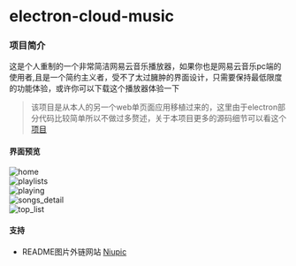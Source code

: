 # electron-cloud-music

### 项目简介
这是个人重制的一个非常简洁网易云音乐播放器，如果你也是网易云音乐pc端的使用者,且是一个简约主义者，受不了太过臃肿的界面设计，只需要保持最低限度的功能体验，或许你可以下载这个播放器体验一下
> 该项目是从本人的另一个web单页面应用移植过来的，这里由于electron部分代码比较简单所以不做过多赘述，关于本项目更多的源码细节可以看这个[项目](https://github.com/ColorlessWin/cloud_music)

#### 界面预览
![home](https://i.niupic.com/images/2020/08/22/8yMV.jpg)  
![playlists](https://i.niupic.com/images/2020/08/22/8yMX.jpg)  
![playing](https://i.niupic.com/images/2020/08/22/8yMW.jpg)  
![songs_detail](https://i.niupic.com/images/2020/08/22/8yN0.jpg)  
![top_list](https://i.niupic.com/images/2020/08/22/8yMU.jpg)  

#### 支持
- README图片外链网站 [Niupic](https://niupic.com/)
